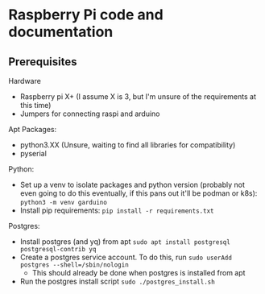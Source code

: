 # Raspberry Pi code and documentation

## Prerequisites
Hardware
- Raspberry pi X+ (I assume X is 3, but I'm unsure of the requirements at this time)
- Jumpers for connecting raspi and arduino

Apt Packages:
- python3.XX (Unsure, waiting to find all libraries for compatibility)
- pyserial

Python:
- Set up a venv to isolate packages and python version (probably not even going to do this eventually, if this pans out it'll be podman or k8s): `python3 -m venv garduino`
- Install pip requirements: `pip install -r requirements.txt`

Postgres:
- Install postgres (and yq) from apt `sudo apt install postgresql postgresql-contrib yq`
- Create a postgres service account. To do this, run `sudo userAdd postgres --shell=/sbin/nologin`
    - This should already be done when postgres is installed from apt
- Run the postgres install script `sudo ./postgres_install.sh`